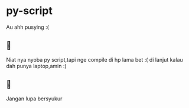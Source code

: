 # py-script
Au ahh pusying :(

## 📝
Niat nya nyoba py script,tapi nge compile di hp lama bet :(
di lanjut kalau dah punya laptop,amin :)
## 💙
Jangan lupa bersyukur
